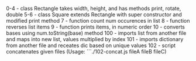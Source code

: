 0-4 - class Rectangle takes width, height, and has methods print, rotate, double
5-6 - class Square extends Rectangle with super constructor and modified print method
7 - function count num occurences in list
8 - function reverses list items
9 - function prints items, in numeric order
10 - converts bases using num.toString(base) method
100 - imports list from another file and maps into new list, values multiplied by index
101 - imports dictionary from another file and receates dic based on unique values
102 - script concatenates given files (Usage: ```./102-concat.js fileA fileB fileC)
